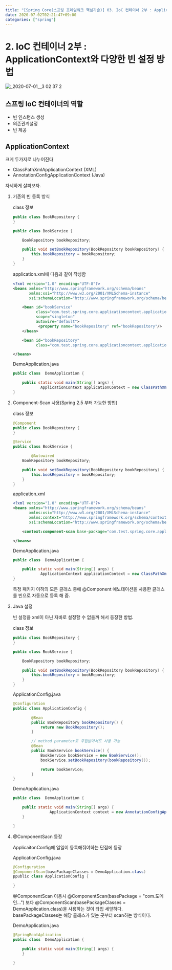 ```yaml
---
title: "[Spring Core(스프링 프레임워크 핵심기술)] 03. IoC 컨테이너 2부 : ApplicationContext와 다양한 빈 설정 방법"
date: 2020-07-02T02:21:47+09:00
categories: ["spring"]
---
```

# 2. IoC 컨테이너 2부 : ApplicationContext와 다양한 빈 설정 방법

<img  alt="_2020-07-01__3 02 37 2" src="https://user-images.githubusercontent.com/50758600/86273994-fc31b680-bc0b-11ea-8d2f-78829aad6f82.png">


## 스프링 IoC 컨테이너의 역할

- 빈 인스턴스 생성
- 의존관계설정
- 빈 제공

## ApplicationContext

크게 두가지로 나누어진다

- ClassPathXmlApplicationContext (XML)
- AnnotationConfigApplicationContext (Java)

자세하게 살펴보자.

1. 기존의 빈 등록 방식

    class 정보

    ```java
    public class BookRepository {
    }
    ```

    ```java
    public class BookService {

        BookRepository bookRepository;

        public void setBookRepository(BookRepository bookRepository) {
            this.bookRepository = bookRepository;
        }
    }
    ```

    application.xml에 다음과 같이 작성함

    ```xml
    <?xml version="1.0" encoding="UTF-8"?>
    <beans xmlns="http://www.springframework.org/schema/beans"
           xmlns:xsi="http://www.w3.org/2001/XMLSchema-instance"
           xsi:schemaLocation="http://www.springframework.org/schema/beans http://www.springframework.org/schema/beans/spring-beans.xsd">

        <bean id="bookService"
              class="com.test.spring.core.applicationcontext.applicationcontext.BookService"
              scope="singleton"
              autowire="default">
               <property name="bookRepository" ref="bookRepository"/>
        </bean>

        <bean id="bookRepository"
              class="com.test.spring.core.applicationcontext.applicationcontext.BookRepository"/>

    </beans>
    ```

    DemoApplication.java

    ```java
    public class  DemoApplication {

        public static void main(String[] args) {
    			ApplicationContext applicationContext = new ClassPathXmlApplicationContext("application.xml");    }
    }
    ```

2. Component-Scan 사용(Spring 2.5 부터 가능한 방법)

    class 정보

    ```java
    @Component
    public class BookRepository {
    }
    ```

    ```java
    @Service
    public class BookService {

    		@Autowired
        BookRepository bookRepository;

        public void setBookRepository(BookRepository bookRepository) {
            this.bookRepository = bookRepository;
        }
    }
    ```

    application.xml

    ```xml
    <?xml version="1.0" encoding="UTF-8"?>
    <beans xmlns="http://www.springframework.org/schema/beans"
           xmlns:xsi="http://www.w3.org/2001/XMLSchema-instance"
           xmlns:context="http://www.springframework.org/schema/context"
           xsi:schemaLocation="http://www.springframework.org/schema/beans http://www.springframework.org/schema/beans/spring-beans.xsd http://www.springframework.org/schema/context https://www.springframework.org/schema/context/spring-context.xsd">

        <context:component-scan base-package="com.test.spring.core.applicationcontext.applicationcontext"/>

    </beans>
    ```

    DemoApplication.java

    ```java
    public class  DemoApplication {

        public static void main(String[] args) {
    			ApplicationContext applicationContext = new ClassPathXmlApplicationContext("application.xml");    }
    }
    ```

    특정 패키지 이하의 모든 클래스 중에 @Component 애노테이션을 사용한 클래스를 빈으로 자동으로 등록 해 줌.

3. Java 설정

    빈 설정을 xml이 아닌 자바로 설정할 수 없을까 해서 등장한 방법.

    class 정보

    ```java
    public class BookRepository {
    }
    ```

    ```java
    public class BookService {

        BookRepository bookRepository;

        public void setBookRepository(BookRepository bookRepository) {
            this.bookRepository = bookRepository;
        }
    }
    ```

    ApplicationConfig.java

    ```java
    @Configuration
    public class ApplicationConfig {

    		@Bean
    		public BookRepository bookRepository() {
    			return new BookRepository();
    		}

    		// method parameter로 주입받아서도 사용 가능
    		@Bean
    		public BookService bookService() {
    			BookService bookService = new BookService();
    			bookService.setBookRepository(bookRepository());

    			return bookService;
    		}
    }
    ```

    DemoApplication.java

    ```java
    public class  DemoApplication {

        public static void main(String[] args) {
    				ApplicationContext context = new AnnotationConfigApplicationContext(ApplicationContext.class);
        }

    }
    ```

4. @ComponentSacn 등장

    ApplicaitonConfig에 일일이 등록해줘야하는 단점에 등장

    ApplicationConfig.java

    ```java
    @Configuration
    @ComponentScan(basePackageClasses = DemoApplication.class)
    ppublic class ApplicationConfig {

    }
    ```

    @ComponentScan 이용시 @ComponentScan(basePackage = "com.도메인...") 보다 @ComponentScan(basePackageClasses = DemoApplication.class)을 사용하는 것이 타입 세잎하다. basePackageClasses는 해당 클래스가 있는 곳부터 scan하는 방식이다.

    DemoApplication.java

    ```java
    @SpringBootAplication
    public class  DemoApplication {

        public static void main(String[] args) {
        }

    }
    ```
